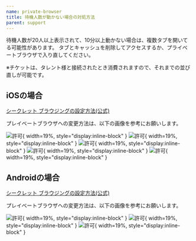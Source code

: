```yaml
---
name: private-browser
title: 待機人数が動かない場合の対処方法
parent: support
---
```


待機人数が20人以上表示されて、10分以上動かない場合は、複数タブを開いてる可能性があります。
タブとキャッシュを削除してアクセスするか、プライベートブラウザで入り直してください。

※チケットは、タレント様と接続されたとき消費されますので、それまでの並び直しが可能です。

## iOSの場合

[シークレット ブラウジングの設定方法(公式)](https://support.apple.com/ja-jp/guide/safari/ibrw1069/mac)

プレイベートブラウザへの変更方法は、以下の画像を参考にお願いします。

![許可](/images/support/p-0.png){ width=19%, style="display:inline-block" }
![許可](/images/support/p-1.png){ width=19%, style="display:inline-block" }
![許可](/images/support/p-2.png){ width=19%, style="display:inline-block" }
![許可](/images/support/p-3.png){ width=19%, style="display:inline-block" }
![許可](/images/support/p-4.png){ width=19%, style="display:inline-block" }

## Androidの場合


[シークレット ブラウジングの設定方法(公式)](https://support.google.com/chrome/answer/95464?co=GENIE.Platform%3DAndroid&hl=ja)

プレイベートブラウザへの変更方法は、以下の画像を参考にお願いします。

![許可](/images/support/pa-0.jpg){ width=19%, style="display:inline-block" }
![許可](/images/support/pa-1.jpg){ width=19%, style="display:inline-block" }
![許可](/images/support/pa-2.jpg){ width=19%, style="display:inline-block" }